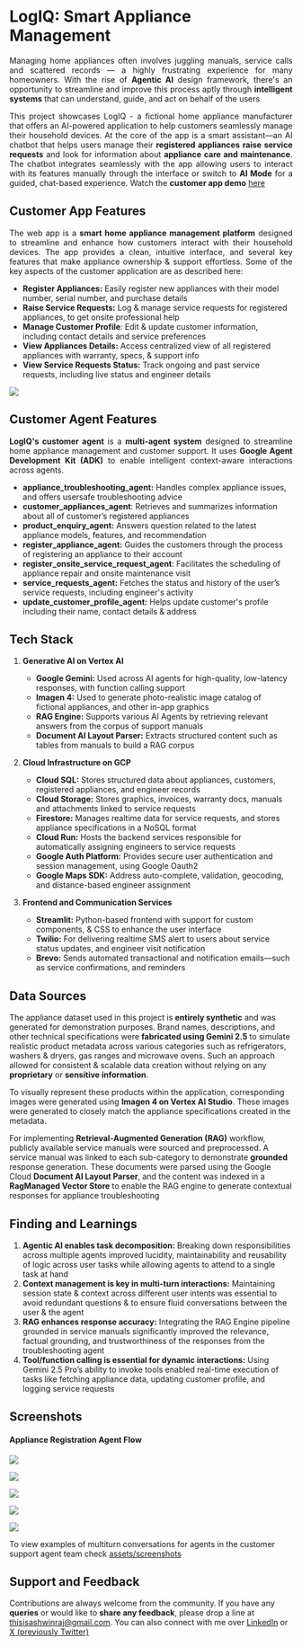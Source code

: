 # LogIQ: Smart Appliance Management

<P align='justify'>Managing home appliances often involves juggling manuals, service calls and scattered records — a highly frustrating experience for many homeowners. With the rise of <B>Agentic AI</B> design framework, there's an opportunity to streamline and improve this process aptly through <B>intelligent systems</B> that can understand, guide, and act on behalf of the users</P>

<P align='justify'>This project showcases LogIQ - a fictional home appliance manufacturer that offers an AI-powered application to help customers seamlessly manage their household devices. At the core of the app is a smart assistant—an  AI chatbot that helps users manage their <B>registered appliances</B> <B>raise service requests</B> and look for information about <B>appliance care and maintenance</B>. The chatbot integrates seamlessly with the app allowing users to interact with its features manually through the interface or switch to <B>AI Mode</B> for a guided, chat-based experience. Watch the <B>customer app demo</B> <a href='https://github.com/thisisashwinraj/logiq-smart-appliance-management/tree/main?tab=readme-ov-file#screenshots'>here</a></P>


## Customer App Features

<P align='justify'>The web app is a <B>smart home appliance management platform</B> designed to streamline and enhance how customers interact with their household devices. The app provides a clean, intuitive interface, and several key features that make appliance ownership & support effortless. Some of the key aspects of the customer application are as described here:</P>

- **Register Appliances:** Easily register new appliances with their model number, serial number, and purchase details
- **Raise Service Requests:** Log & manage service requests for registered appliances, to get onsite professional help
- **Manage Customer Profile**: Edit & update customer information, including contact details and service preferences
- **View Appliances Details:** Access centralized view of all registered appliances with warranty, specs, & support info
- **View Service Requests Status:** Track ongoing and past service requests, including live status and engineer details

![](https://github.com/thisisashwinraj/logiq-smart-appliance-management/blob/main/assets/readme_assets/logiq_home.png)


## Customer Agent Features

<P align='justify'><B>LogIQ's customer agent</B> is a <B>multi-agent system</B> designed to streamline home appliance management and customer support. It uses <B>Google Agent Development Kit (ADK)</B> to enable intelligent context-aware interactions across agents.</P>

- **appliance_troubleshooting_agent:** Handles complex appliance issues, and offers usersafe troubleshooting advice
- **customer_appliances_agent**: Retrieves and summarizes information about all of customer’s registered appliances
- **product_enquiry_agent:** Answers question related to the latest appliance models, features, and recommendation
- **register_appliance_agent:** Guides the customers through the process of registering an appliance to their account
- **register_onsite_service_request_agent**: Facilitates the scheduling of appliance repair and onsite maintenance visit
- **service_requests_agent:** Fetches the status and history of the user’s service requests, including engineer's activity
- **update_customer_profile_agent:** Helps update customer's profile including their name, contact details & address


## Tech Stack

1. **Generative AI on Vertex AI**
    - **Google Gemini:** Used across AI agents for high-quality, low-latency responses, with function calling support
    - **Imagen 4:** Used to generate photo-realistic image catalog of fictional appliances, and other in-app graphics
    - **RAG Engine:** Supports various AI Agents by retrieving relevant answers from the corpus of support manuals
    - **Document AI Layout Parser:** Extracts structured content such as tables from manuals to build a RAG corpus

2. **Cloud Infrastructure on GCP**
    - **Cloud SQL:** Stores structured data about appliances, customers, registered appliances, and engineer records
    - **Cloud Storage:** Stores graphics, invoices, warranty docs, manuals and attachments linked to service requests
    - **Firestore:** Manages realtime data for service requests, and stores appliance specifications in a NoSQL format
    - **Cloud Run:** Hosts the backend services responsible for automatically assigning engineers to service requests
    - **Google Auth Platform:** Provides secure user authentication and session management, using Google Oauth2
    - **Google Maps SDK:** Address auto-complete, validation, geocoding, and distance-based engineer assignment

3. **Frontend and Communication Services**
    - **Streamlit:** Python-based frontend with support for custom components, & CSS to enhance the user interface
    - **Twilio:** For delivering realtime SMS alert to users about service status updates, and engineer visit notification
    - **Brevo:** Sends automated transactional and notification emails—such as service confirmations, and reminders

<!--
## Customer Agent Architecture
<P align='justify'><B>LogIQ</B> primarily integrates <B>Gemini 2.5 Pro</B>, <B>Gemini 2.5 Flash</B>, and <B>Gemini 2.5 Flash Lite</B> for high-performance tasks. It also integrates with <B>open-weight models</B> like <B>Mistral Small 3.2</B>, and <B>DeepSeek-V3</B> for flexible backend orchestration.</P>

![](https://github.com/thisisashwinraj/logiq-smart-appliance-management/blob/main/assets/architecture/customer_agent_architecture.png)
-->

## Data Sources

The appliance dataset used in this project is **entirely synthetic** and was generated for demonstration purposes. Brand names, descriptions, and other technical specifications were **fabricated using Gemini 2.5** to simulate realistic product metadata across various categories such as refrigerators, washers & dryers, gas ranges and microwave ovens. Such an approach allowed for consistent & scalable data creation without relying on any **proprietary** or **sensitive information**.

To visually represent these products within the application, corresponding images were generated using **Imagen 4 on Vertex AI Studio**. These images were generated to closely match the appliance specifications created in the metadata.

For implementing **Retrieval-Augmented Generation (RAG)** workflow, publicly available service manuals were sourced and preprocessed. A service manual was linked to each sub-category to demonstrate **grounded** response generation. These documents were parsed using the Google Cloud **Document AI Layout Parser**, and the content was indexed in a **RagManaged Vector Store** to enable the RAG engine to generate contextual responses for appliance troubleshooting


## Finding and Learnings

1. **Agentic AI enables task decomposition:** Breaking down responsibilities across multiple agents improved lucidity, maintainability and reusability of logic across user tasks while allowing agents to attend to a single task at hand
2. **Context management is key in multi-turn interactions:** Maintaining session state & context across different user intents was essential to avoid redundant questions & to ensure fluid conversations between the user & the agent
3. **RAG enhances response accuracy:** Integrating the RAG Engine pipeline grounded in service manuals significantly improved the relevance, factual grounding, and trustworthiness of the responses from the troubleshooting agent
4. **Tool/function calling is essential for dynamic interactions:** Using Gemini 2.5 Pro’s ability to invoke tools enabled real-time execution of tasks like fetching appliance data, updating customer profile, and logging service requests


## Screenshots

#### Appliance Registration Agent Flow

![](https://github.com/thisisashwinraj/logiq-smart-appliance-management/blob/main/assets/readme_assets/chat_register_appliance_1.png)

![](https://github.com/thisisashwinraj/logiq-smart-appliance-management/blob/main/assets/readme_assets/chat_register_appliance_2.png)

![](https://github.com/thisisashwinraj/logiq-smart-appliance-management/blob/main/assets/readme_assets/chat_register_appliance_3.png)

![](https://github.com/thisisashwinraj/logiq-smart-appliance-management/blob/main/assets/readme_assets/chat_register_appliance_4.png)

![](https://github.com/thisisashwinraj/logiq-smart-appliance-management/blob/main/assets/readme_assets/chat_register_appliance_5.png)

<!--
<HR>

#### 2. Product Enquiry Agent Flow

![](https://github.com/thisisashwinraj/logiq-smart-appliance-management/blob/main/assets/screenshots/chat/product_enquiry/chat_product_enquiry_1.PNG)

![](https://github.com/thisisashwinraj/logiq-smart-appliance-management/blob/main/assets/screenshots/chat/product_enquiry/chat_product_enquiry_2.PNG)

![](https://github.com/thisisashwinraj/logiq-smart-appliance-management/blob/main/assets/screenshots/chat/product_enquiry/chat_product_enquiry_3.PNG)

![](https://github.com/thisisashwinraj/logiq-smart-appliance-management/blob/main/assets/screenshots/chat/product_enquiry/chat_product_enquiry_4.PNG)

![](https://github.com/thisisashwinraj/logiq-smart-appliance-management/blob/main/assets/screenshots/chat/product_enquiry/chat_product_enquiry_5.PNG)
-->

To view examples of multiturn conversations for agents in the customer support agent team check [assets/screenshots](https://github.com/thisisashwinraj/logiq-smart-appliance-management/tree/main/assets/screenshots/chat)


## Support and Feedback
Contributions are always welcome from the community. If you have any **queries** or would like to **share any feedback**, please drop a line at thisisashwinraj@gmail.com. You can also connect with me over [LinkedIn](https://www.linkedin.com/in/thisisashwinraj/) or [X (previously Twitter)](https://x.com/thisisashwinraj)
